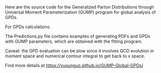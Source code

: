 Here are the source code for the Generalized Parton Distributions through Universal Moment Parameterization (GUMP) program for global analysis of GPDs.

For GPDs calculations: 

The Predictions.py file contains examples of generating PDFs and GPDs with GUMP parameters, which are obtained with the fitting program.

Caveat: the GPD evaluation can be slow since it involves QCD evolution in moment space and numerical contour integral to get back to x space. 

Find more details at https://yuxunguo.github.io/GUMP-Global-GPDs/
